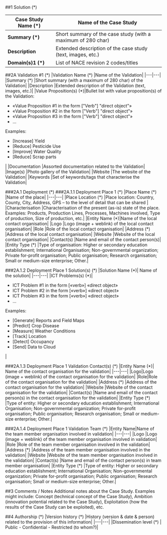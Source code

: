 ##1 Solution (\*)

| **Case Study Name (\*)** | **Name of the Case Study** |
| --- | --- | 
| **Summary (\*)** | Short summary of the case study (with a maximum of 280 char) |
| **Description** | Extended description of the case study (text, images, etc.) |
| **Domain(s)1 (\*)**|List of NACE revision 2 codes/titles|

##2A Validation #1 (\*)
|Validation Name (\*)	|Name of the Validation|
|---|---|
|Summary (\*)	|Short summary (with a maximum of 280 char) of the Validation|
|Description	|Extended description of the Validation (text, images, etc.)|
|Value Proposition(s) (\*)|Bullet list with value proposition(s) of the Validation:<ul>   <li>«Value Proposition #1 in the form ["Verb"] "direct object"»</li>   <li>«Value Proposition #2 in the form ["Verb"] "direct object"»</li>   <li>«Value Proposition #3 in the form ["Verb"] "direct object"»</li>   <li>…</li>   </ul>   Examples:<ul>   <li>[Increase] Yield</li>   <li>[Reduce] Pesticide Use</li>   <li>[Improve] Water Quality</li>   <li>[Reduce] Scrap parts</li>   </ul> |
|Documentation	|Assorted documentation related to the Validation|
|Image(s)	|Photo gallery of the Validation|
|Website	|The website of the Validation|
|Keywords	|Set of keywords/tags that characterise the Validation|

###2A.1	Deployment (\*)
###2A.1.1	Deployment Place 1 (\*)
|Place Name (\*)	|Name of the place|
|---|---||Place Location (\*)	|Place location: Country, County, City, Address, GPS – to the level of detail that can be shared |
|Characterisation	|Characterisation of the present (as-is) state of the place. Examples: Products, Production Lines, Processes, Machines involved, Type of production, Size of production, etc.|
|Entity Name (\*)|Name of the local contact organisation|
|Logo	|Logo (image + weblink) of the local contact organisation|
|Role	|Role of the local contact organisation|
|Address (\*)	|Address of the local contact organisation|
|Website	|Website of the local contact organisation|
|Contact(s)	|Name and email of the contact person(s)|
|Entity Type (\*)	|Type of organisation: Higher or secondary education establishment; International Organisation; Non-governmental organization; Private for-profit organisation; Public organisation; Research organisation; Small or medium-size enterprise; Other.|

###2A.1.2	Deployment Place 1 Solution(s) (\*)
|Solution Name (\*)| Name of the solution|
|---|---|
|ICT Problems(s) (\*)|	<ul><li>ICT Problem #1 in the form [«verb»] «direct object» </li>   <li>ICT Problem #2 in the form [«verb»] «direct object» </li>   <li>ICT Problem #3 in the form [«verb»] «direct object»</li>   <li>...</li></ul> Examples: <ul>   <li>[Generate] Reports and Field Maps </li>   <li>[Predict] Crop Disease </li>   <li>[Measure] Weather Conditions </li>   <li>[Track] Location </li>   <li>[Detect] Occupancy </li>   <li>[Send] Data to Cloud </li>   </ul> |

###2A.1.3	Deployment Place 1 Validation Contact(s) (\*)
|Entity Name (\*)| Name of the contact organisation for the validation|
|---|---|
|Logo|Logo (image + weblink) of the contact organisation for the validation|
|Role|Role of the contact organisation for the validation|
|Address (\*)	|Address of the contact organisation for the validation|
|Website	|Website of the contact organisation for the validation|
|Contact(s)	|Name and email of the contact person(s) in the contact organisation for the validation|
|Entity Type (\*)	|Type of entity: Higher or secondary education establishment; International Organisation; Non-governmental organization; Private for-profit organisation; Public organisation; Research organisation; Small or medium-size enterprise; Other.|

###2A.1.4	Deployment Place 1 Validation Team (\*)
|Entity Name|Name of the team member organisation involved in validation|
|---|---|
|Logo	|Logo (image + weblink) of the team member organisation involved in validation|
|Role	|Role of the team member organisation involved in the validation|
|Address (\*)	|Address of the team member organisation involved in the validation|
|Website	|Website of the team member organisation involved in the validation|
|Contact(s)	|Name and email of the contact person(s) in team member organisation|
|Entity Type (\*)	|Type of entity: Higher or secondary education establishment; International Organisation; Non-governmental organization; Private for-profit organisation; Public organisation; Research organisation; Small or medium-size enterprise; Other.|

##3	Comments / Notes
Additional notes about the Case Study. Examples might include: Concept (technical concept of the Case Study), Ambition (innovation potential related to the Case Study), Exploitation (how the results of the Case Study can be exploited), etc.

##4	Authorship (\*)
|Version history (\*)	|History (version & date & person) related to the provision of this information|
|---|---|
|Dissemination level (\*)	| Public - Confidential - Restricted (to whom?)|

